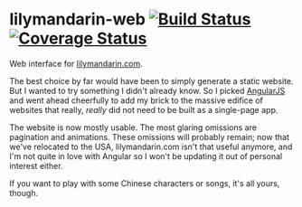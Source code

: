 # lilymandarin-web [![Build Status](https://travis-ci.org/peferron/lilymandarin-web.svg?branch=master)](https://travis-ci.org/peferron/lilymandarin-web) [![Coverage Status](https://coveralls.io/repos/peferron/lilymandarin-web/badge.svg?branch=master)](https://coveralls.io/r/peferron/lilymandarin-web?branch=master)

Web interface for [lilymandarin.com](http://lilymandarin.com).

The best choice by far would have been to simply generate a static website. But I wanted to try something I didn't already know. So I picked [AngularJS](https://angularjs.org) and went ahead cheerfully to add my brick to the massive edifice of websites that really, *really* did not need to be built as a single-page app.

The website is now mostly usable. The most glaring omissions are pagination and animations. These omissions will probably remain; now that we've relocated to the USA, lilymandarin.com isn't that useful anymore, and I'm not quite in love with Angular so I won't be updating it out of personal interest either.

If you want to play with some Chinese characters or songs, it's all yours, though.
